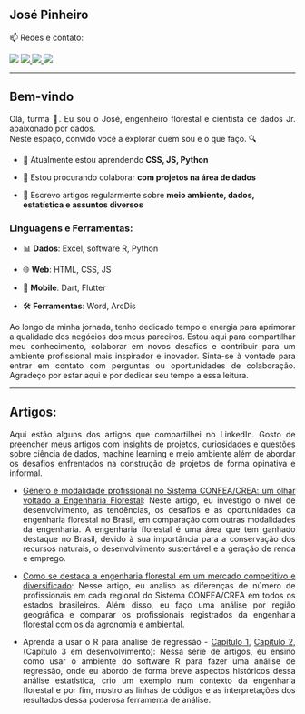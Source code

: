 <h2 colors="red">José Pinheiro</h2>

<p>📫 Redes e contato:</p>
<a href="mailto:contato.jlvp000@gmail.com?body=%22Ol%C3%A1,%20estou%20entrando%20em%20contato%20para...%22">
  <img src="https://img.shields.io/badge/-Gmail-db4a39?style=flat-square&logo=Gmail&logoColor=white&link=mailto:contato.jlvp000@gmail.com?body=%22Ol%C3%A1,%20estou%20entrando%20em%20contato%20para...%22"/></a>
<a href="https://linkedin.com/in/jlvp000/">
  <img src="https://img.shields.io/badge/-Linkedin-0e76a8?style=flat-square&logo=Linkedin&logoColor=white&link=https://linkedin.com/in/jlvp000/">
</a>
<a href="https://medium.com/@jlvp000">
  <img src="https://img.shields.io/badge/-Medium-000?style=flat-square&logo=Medium&logoColor=white&link=https://medium.com/@jlvp000">
</a>
<a href="https://github.com/jlvp000/">
  <img src="https://img.shields.io/badge/-Github-000?style=flat-square&logo=Github&logoColor=white&link=https://github.com/jlvp000/">
</a>

--------------------------------------------------
<h2>Bem-vindo</h2>

<p align="justify">Olá, turma 👋. Eu sou o José, engenheiro florestal e cientista de dados Jr. apaixonado por dados. <br/> Neste espaço, convido você a explorar quem sou e o que faço. 🔍</p>


- 🌱 Atualmente estou aprendendo **CSS, JS, Python**

- 👯 Estou procurando colaborar **com projetos na área de dados**

- 📝 Escrevo artigos regularmente sobre **meio ambiente, dados, estatística e assuntos diversos**

<h3 align="left">Linguagens e Ferramentas:</h3>

- 📊 **Dados**: Excel, software R, Python

- 🌐 **Web**: HTML, CSS, JS

- 📱  **Mobile**: Dart, Flutter

- 🛠️ **Ferramentas**: Word, ArcDis

<p align="justify">Ao longo da minha jornada, tenho dedicado tempo e energia para aprimorar a qualidade dos negócios dos meus parceiros. Estou aqui para compartilhar meu conhecimento, colaborar em novos desafios e contribuir para um ambiente profissional mais inspirador e inovador. Sinta-se à vontade para entrar em contato com perguntas ou oportunidades de colaboração. Agradeço por estar aqui e por dedicar seu tempo a essa leitura.</p>

--------------------------------------------------
<h2>Artigos:</h2>

<p align="justify">Aqui estão alguns dos artigos que compartilhei no LinkedIn. Gosto de preencher meus artigos com insights de projetos, curiosidades e questões sobre ciência de dados, machine learning e meio ambiente além de abordar os desafios enfrentados na construção de projetos de forma opinativa e informal.</p>

- <p align="justify"><a href="https://www.linkedin.com/pulse/g%25C3%25AAnero-e-modalidade-profissional-sistema-confeacrea-um-jos%25C3%25A9-pinheiro-daqnf/?trackingId=WeW7wDpfRdKOWEUZE9hP5Q%3D%3D">Gênero e modalidade profissional no Sistema CONFEA/CREA: um olhar voltado a Engenharia Florestal</a>: Neste artigo, eu investigo o nível de desenvolvimento, as tendências, os desafios e as oportunidades da engenharia florestal no Brasil, em comparação com outras modalidades da engenharia. A engenharia florestal é uma área que tem ganhado destaque no Brasil, devido à sua importância para a conservação dos recursos naturais, o desenvolvimento sustentável e a geração de renda e emprego.</p>

- <p align="justify"><a href="https://www.linkedin.com/pulse/g%25C3%25AAnero-e-modalidade-profissional-sistema-confeacrea-um-jos%25C3%25A9-pinheiro-daqnf/?trackingId=WeW7wDpfRdKOWEUZE9hP5Q%3D%3D">Como se destaca a engenharia florestal em um mercado competitivo e diversificado</a>: Nesse artigo, eu analiso as diferenças de número de profissionais em cada regional do Sistema CONFEA/CREA em todos os estados brasileiros. Além disso, eu faço uma análise por região geográfica e comparar os profissionais registrados da engenharia florestal com os da agronomia e ambiental.</p>

- <p align="justify">Aprenda a usar o R para análise de regressão - <a href="https://www.linkedin.com/pulse/aprenda-usar-o-r-para-an%25C3%25A1lise-de-regress%25C3%25A3o-cap%25C3%25ADtulo-jos%25C3%25A9-pinheiro-b965f/?trackingId=WeW7wDpfRdKOWEUZE9hP5Q%3D%3D">Capítulo 1</a>, <a href="https://www.linkedin.com/pulse/aprenda-usar-o-r-para-an%25C3%25A1lise-de-regress%25C3%25A3o-cap%25C3%25ADtulo-jos%25C3%25A9-pinheiro-lfl2f/?trackingId=WeW7wDpfRdKOWEUZE9hP5Q%3D%3D">Capítulo 2</a>, (Capítulo 3 em desenvolvimento): Nessa série de artigos, eu ensino como usar o ambiente do software R para fazer uma análise de regressão, onde eu abordo de forma breve aspectos históricos dessa análise estatística, crio um exemplo num contexto da engenharia florestal e por fim, mostro as linhas de códigos e as interpretações dos resultados dessa poderosa ferramenta de análise.</p>
